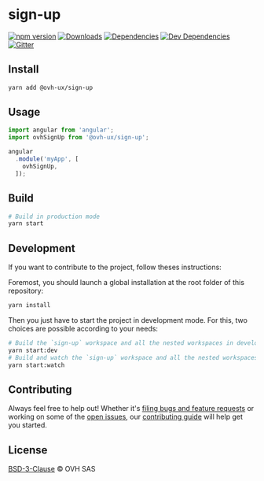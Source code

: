 # sign-up

[![npm version](https://badgen.net/npm/v/@ovh-ux/sign-up)](https://www.npmjs.com/package/@ovh-ux/sign-up) [![Downloads](https://badgen.net/npm/dt/@ovh-ux/sign-up)](https://npmjs.com/package/@ovh-ux/sign-up) [![Dependencies](https://badgen.net/david/dep/ovh-ux/manager/packages/manager/modules/sign-up)](https://npmjs.com/package/@ovh-ux/sign-up?activeTab=dependencies) [![Dev Dependencies](https://badgen.net/david/dev/ovh-ux/manager/packages/manager/modules/sign-up)](https://npmjs.com/package/@ovh-ux/sign-up?activeTab=dependencies) [![Gitter](https://badgen.net/badge/gitter/ovh-ux/blue?icon=gitter)](https://gitter.im/ovh/ux)

## Install

```sh
yarn add @ovh-ux/sign-up
```

## Usage

```js
import angular from 'angular';
import ovhSignUp from '@ovh-ux/sign-up';

angular
  .module('myApp', [
    ovhSignUp,
  ]);
```

## Build

```sh
# Build in production mode
yarn start
```

## Development

If you want to contribute to the project, follow theses instructions:

Foremost, you should launch a global installation at the root folder of this repository:

```sh
yarn install
```

Then you just have to start the project in development mode. For this, two choices are possible according to your needs:

```sh
# Build the `sign-up` workspace and all the nested workspaces in development mode and watch only `sign-up` workspace
yarn start:dev
# Build and watch the `sign-up` workspace and all the nested workspaces in development mode
yarn start:watch
```

## Contributing

Always feel free to help out! Whether it's [filing bugs and feature requests](https://github.com/ovh/manager/issues/new) or working on some of the [open issues](https://github.com/ovh/manager/issues), our [contributing guide](https://github.com/ovh/manager/blob/master/CONTRIBUTING.md) will help get you started.

## License

[BSD-3-Clause](https://github.com/ovh/manager/blob/master/LICENSE) © OVH SAS
